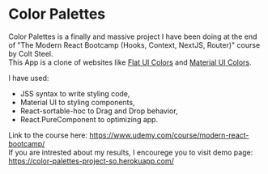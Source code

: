 <h1>Color Palettes</h1>
<p>Color Palettes is a finally and massive project I have been doing at the end of "The Modern React Bootcamp (Hooks, Context, NextJS, Router)" course by Colt Steel. </br>
This App is a clone of websites like <a href="https://flatuicolors.com/">Flat UI Colors</a> and <a href="http://materialuicolors.co/?utm_source=launchers">Material UI Colors<a/>.</p>
I have used:
<ul>
  <li>JSS syntax to write styling code,</li>
  <li>Material UI to styling components,</li>
  <li>React-sortable-hoc to Drag and Drop behavior,</li>
  <li>React.PureComponent to optimizing app.</li>
</ul>

<p>Link to the course here: <a href="https://www.udemy.com/course/modern-react-bootcamp">https://www.udemy.com/course/modern-react-bootcamp/</a> </br>
If you are intrested about my results, I encourege you to visit demo page: <a href="https://color-palettes-project-so.herokuapp.com/">https://color-palettes-project-so.herokuapp.com/</a></p>

